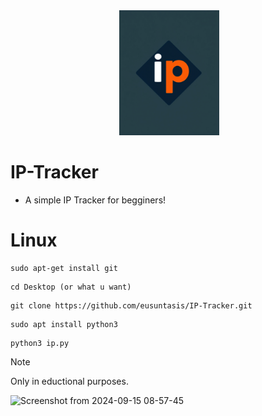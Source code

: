 <div align="center">
 <img alt="iptrack" height="200px" src="https://github.com/eusuntasis/IP-Tracker/blob/main/assets/0adf1799-b953-4f4c-886c-bf4d8c32ad0b.png">
</div>

# IP-Tracker
* A simple IP Tracker for begginers!

# Linux
```
sudo apt-get install git
```
```
cd Desktop (or what u want)
```
```
git clone https://github.com/eusuntasis/IP-Tracker.git
```
```
sudo apt install python3
```
```
python3 ip.py
```

> [!NOTE]
> Only in eductional purposes.


![Screenshot from 2024-09-15 08-57-45](https://github.com/user-attachments/assets/f2cbbd9b-1a27-45fc-a4bb-eed5ef9fd4f9)

